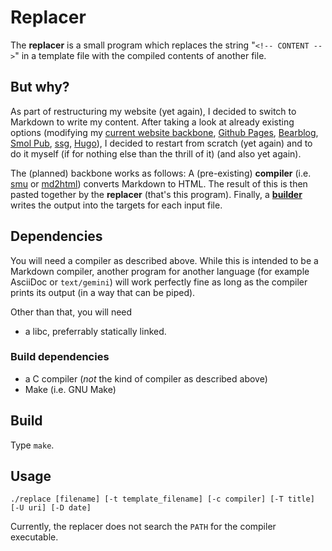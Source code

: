 # Replacer

The **replacer** is a small program which replaces the string "`<!-- CONTENT -->`" in a template file with the compiled contents of another file.

## But why?

As part of restructuring my website (yet again), I decided to switch to Markdown to write my content. After taking a look at already existing options (modifying my [current website backbone](https://www.nmke.de/index.php), [Github Pages](https://github.com/pages), [Bearblog](https://bearblog.dev), [Smol Pub](http://smol.pub), [ssg](https://romanzolotarev.com/ssg.html), [Hugo](https://gohugo.io/)), I decided to restart from scratch (yet again) and to do it myself (if for nothing else than the thrill of it) (and also yet again).

The (planned) backbone works as follows: A (pre-existing) **compiler** (i.e. [smu](https://github.com/karlb/smu) or [md2html](https://github.com/md4c/md4c)) converts Markdown to HTML. The result of this is then pasted together by the **replacer** (that's this program). Finally, a [**builder**](https://github.com/nmke-de/builder) writes the output into the targets for each input file.

## Dependencies

You will need a compiler as described above. While this is intended to be a Markdown compiler, another program for another language (for example AsciiDoc or `text/gemini`) will work perfectly fine as long as the compiler prints its output (in a way that can be piped).

Other than that, you will need

- a libc, preferrably statically linked.

### Build dependencies

- a C compiler (*not* the kind of compiler as described above)
- Make (i.e. GNU Make)

## Build

Type `make`.

## Usage

`./replace [filename] [-t template_filename] [-c compiler] [-T title] [-U uri] [-D date]`

Currently, the replacer does not search the `PATH` for the compiler executable.
